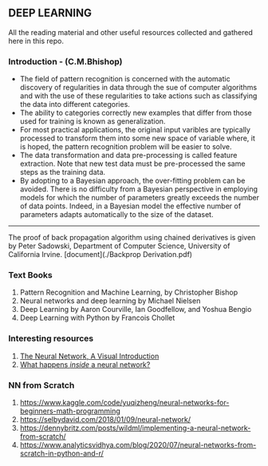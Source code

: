 ## DEEP LEARNING
All the reading material and other useful resources collected and gathered here in this repo.

### Introduction - (C.M.Bhishop)
* The field of pattern recognition is concerned with the automatic discovery of regularities in data through the sue of computer algorithms and with the use of these regularities to take actions such as classifying the data into different categories.
* The ability to categories correctly new examples that differ from those used for training is known as generalization.
* For most practical applications, the original input varibles are typically processed to transform them into some new space of variable where, it is hoped, the pattern recognition problem will be easier to solve.
* The data transformation and data pre-processing is called feature extraction. Note that new test data must be pre-processed the same steps as the training data.
* By adopting to a Bayesian approach, the over-fitting problem can be avoided. There is no difficulty from a Bayesian perspective in employing models for which the number of parameters greatly exceeds the number of data points. Indeed, in a Bayesian model the effective number of parameters adapts automatically to the size of the dataset.




---
The proof of back propagation algorithm using chained derivatives is given by Peter Sadowski, Department of Computer Science, University of California Irvine. [document](./Backprop Derivation.pdf)


### Text Books
1. Pattern Recognition and Machine Learning, by Christopher Bishop
2. Neural networks and deep learning by Michael Nielsen
3. Deep Learning by Aaron Courville, Ian Goodfellow, and Yoshua Bengio
4. Deep Learning with Python by Francois Chollet

### Interesting resources
1. [The Neural Network, A Visual Introduction](https://www.youtube.com/watch?v=UOvPeC8WOt8&ab_channel=vcubingx)
2. [What happens *inside* a neural network?](https://www.youtube.com/watch?v=-at7SLoVK_I&ab_channel=vcubingx)

### NN from Scratch
1. https://www.kaggle.com/code/yuqizheng/neural-networks-for-beginners-math-programming
2. https://selbydavid.com/2018/01/09/neural-network/
3. https://dennybritz.com/posts/wildml/implementing-a-neural-network-from-scratch/
4. https://www.analyticsvidhya.com/blog/2020/07/neural-networks-from-scratch-in-python-and-r/
